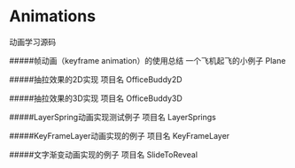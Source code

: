 # Animations
动画学习源码

#####帧动画（keyframe animation）的使用总结
一个飞机起飞的小例子 Plane

#####抽拉效果的2D实现
项目名 OfficeBuddy2D


#####抽拉效果的3D实现
项目名 OfficeBuddy3D

#####LayerSpring动画实现测试例子
项目名 LayerSprings

#####KeyFrameLayer动画实现的例子
项目名 KeyFrameLayer

#####文字渐变动画实现的例子
项目名 SlideToReveal